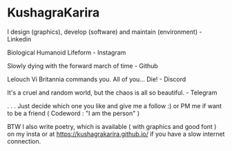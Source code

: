 # KushagraKarira

I design (graphics), develop (software) and maintain (environment) - Linkedin

Biological Humanoid Lifeform - Instagram

Slowly dying with the forward march of time - Github

Lelouch Vi Britannia commands you. All of you... Die! - Discord

It's a cruel and random world, but the chaos is all so beautiful. - Telegram

. . . Just decide which one you like and give me a follow :)
or PM me if want to be a friend ( Codeword : "I am the person" )

BTW I also write poetry, which is available ( with graphics and good font ) on my insta or at https://kushagrakarira.github.io/ if you have a slow internet connection.
